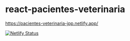 # react-pacientes-veterinaria
https://pacientes-veterinaria-jpp.netlify.app/

[![Netlify Status](https://api.netlify.com/api/v1/badges/f8314714-fc3c-4e52-8cad-bf0fc9c95422/deploy-status)](https://app.netlify.com/sites/pacientes-veterinaria-jpp/deploys)
